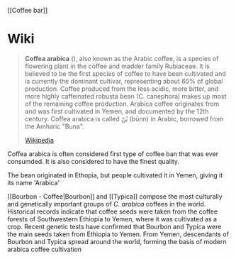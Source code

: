 [[Coffee bar]]

# Wiki

> **Coffea arabica** (), also known as the Arabic coffee, is a species of flowering plant in the coffee and madder family Rubiaceae. It is believed to be the first species of coffee to have been cultivated and is currently the dominant cultivar, representing about 60% of global production. Coffee produced from the less acidic, more bitter, and more highly caffeinated robusta bean (C. canephora) makes up most of the remaining coffee production. Arabica coffee originates from and was first cultivated in Yemen, and documented by the 12th century. Coffea arabica is called ‏بُنّ‎ (būnn) in Arabic, borrowed from the Amharic  "Buna".
>
> [Wikipedia](https://en.wikipedia.org/wiki/Coffea%20arabica)


Coffea arabica is often considered first type of coffee ban that was ever consumded. It is also considered to have the finest quality.

The bean originated in Ethopia, but people cultivated it in Yemen, giving it its name 'Arabica'

[[Bourbon - Coffee|Bourbon]] and [[Typica]] compose the most culturally and genetically important groups of _C. arabica_ coffees in the world. Historical records indicate that coffee seeds were taken from the coffee forests of Southwestern Ethiopia to Yemen, where it was cultivated as a crop. Recent genetic tests have confirmed that Bourbon and Typica were the main seeds taken from Ethiopia to Yemen. From Yemen, descendants of Bourbon and Typica spread around the world, forming the basis of modern arabica coffee cultivation